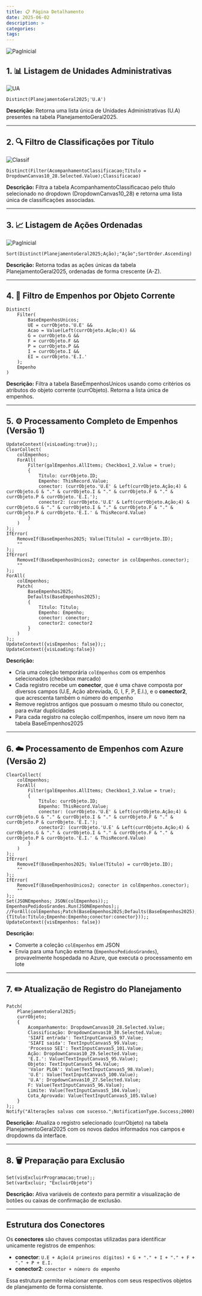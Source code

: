 ```yaml
---
title: 📋 Página Detalhamento
date: 2025-06-02
description: > 
categories: 
tags: 
---
```

![PagInicial](../assets/images_PlanejamentoOrç/Pag_Detalhamento.png)

## 1. 📊 Listagem de Unidades Administrativas

![UA](../assets/images_PlanejamentoOrç/UA.png)

```powerapps
Distinct(PlanejamentoGeral2025;'U.A')
```

**Descrição:** Retorna uma lista única de Unidades Administrativas (U.A) presentes na tabela PlanejamentoGeral2025.

---

## 2. 🔍 Filtro de Classificações por Título

![Classif](../assets/images_PlanejamentoOrç/Classificacao.png)

```powerapps
Distinct(Filter(AcompanhamentoClassificacao;Título = DropdownCanvas10_28.Selected.Value);Classificacao)
```

**Descrição:** Filtra a tabela AcompanhamentoClassificacao pelo título selecionado no dropdown (DropdownCanvas10_28) e retorna uma lista única de classificações associadas.

---

## 3. 📈 Listagem de Ações Ordenadas

![PagInicial](../assets/images_PlanejamentoOrç/Ação.png)

```powerapps
Sort(Distinct(PlanejamentoGeral2025;Ação);"Ação";SortOrder.Ascending)
```

**Descrição:** Retorna todas as ações únicas da tabela PlanejamentoGeral2025, ordenadas de forma crescente (A-Z).

---

## 4. 🎯 Filtro de Empenhos por Objeto Corrente

```powerapps
Distinct(
    Filter(
        BaseEmpenhosUnicos;
        UE = currObjeto.'U.E' && 
        Acao = Value(Left(currObjeto.Ação;4)) && 
        G = currObjeto.G && 
        F = currObjeto.F && 
        P = currObjeto.P && 
        I = currObjeto.I && 
        EI = currObjeto.'E.I.'
    );
    Empenho
)
```

**Descrição:** Filtra a tabela BaseEmpenhosUnicos usando como critérios os atributos do objeto corrente (currObjeto). Retorna a lista única de empenhos.

---

## 5. ⚙️ Processamento Completo de Empenhos (Versão 1)

```powerapps
UpdateContext({visLoading:true});;
ClearCollect(
    colEmpenhos;
    ForAll(
        Filter(galEmpenhos.AllItems; Checkbox1_2.Value = true);
        {
            Título: currObjeto.ID;
            Empenho: ThisRecord.Value;
            conector: (currObjeto.'U.E' & Left(currObjeto.Ação;4) & currObjeto.G & "." & currObjeto.I & "." & currObjeto.F & "." & currObjeto.P & currObjeto.'E.I.');
            conector2: (currObjeto.'U.E' & Left(currObjeto.Ação;4) & currObjeto.G & "." & currObjeto.I & "." & currObjeto.F & "." & currObjeto.P & currObjeto.'E.I.' & ThisRecord.Value)
        }
    )
);;
IfError(
    RemoveIf(BaseEmpenhos2025; Value(Título) = currObjeto.ID);
    ""
);;
IfError(
    RemoveIf(BaseEmpenhosUnicos2; conector in colEmpenhos.conector);
    ""
);;
ForAll(
    colEmpenhos;
    Patch(
        BaseEmpenhos2025;
        Defaults(BaseEmpenhos2025);
        {
            Título: Título;
            Empenho: Empenho;
            conector: conector;
            conector2: conector2
        }
    )
);;
UpdateContext({visEmpenhos: false});;
UpdateContext({visLoading:false})
```

**Descrição:** 
- Cria uma coleção temporária `colEmpenhos` com os empenhos selecionados (checkbox marcado)
- Cada registro recebe um **conector**, que é uma chave composta por diversos campos (U.E, Ação abreviada, G, I, F, P, E.I.), e o **conector2**, que acrescenta também o número do empenho
- Remove registros antigos que possuam o mesmo título ou conector, para evitar duplicidades
- Para cada registro na coleção colEmpenhos, insere um novo item na tabela BaseEmpenhos2025

---

## 6. ☁️ Processamento de Empenhos com Azure (Versão 2)

```powerapps
ClearCollect(
    colEmpenhos;
    ForAll(
        Filter(galEmpenhos.AllItems; Checkbox1_2.Value = true);
        {
            Título: currObjeto.ID;
            Empenho: ThisRecord.Value;
            conector: (currObjeto.'U.E' & Left(currObjeto.Ação;4) & currObjeto.G & "." & currObjeto.I & "." & currObjeto.F & "." & currObjeto.P & currObjeto.'E.I.');
            conector2: (currObjeto.'U.E' & Left(currObjeto.Ação;4) & currObjeto.G & "." & currObjeto.I & "." & currObjeto.F & "." & currObjeto.P & currObjeto.'E.I.' & ThisRecord.Value)
        }
    )
);;
IfError(
    RemoveIf(BaseEmpenhos2025; Value(Título) = currObjeto.ID);
    ""
);;
IfError(
    RemoveIf(BaseEmpenhosUnicos2; conector in colEmpenhos.conector);
    ""
);;
Set(JSONEmpenhos; JSON(colEmpenhos));;
EmpenhosPedidosGrandes.Run(JSONEmpenhos);;
//ForAll(colEmpenhos;Patch(BaseEmpenhos2025;Defaults(BaseEmpenhos2025);{Título:Título;Empenho:Empenho;conector:conector}));;
UpdateContext({visEmpenhos: false})
```

**Descrição:**
- Converte a coleção `colEmpenhos` em JSON
- Envia para uma função externa (`EmpenhosPedidosGrandes`), provavelmente hospedada no Azure, que executa o processamento em lote

---

## 7. ✏️ Atualização de Registro do Planejamento

```powerapps
Patch(
    PlanejamentoGeral2025;
    currObjeto;
    {
        Acompanhamento: DropdownCanvas10_28.Selected.Value;
        Classificação: DropdownCanvas10_30.Selected.Value;
        'SIAFI entrada': TextInputCanvas5_97.Value;
        'SIAFI saida': TextInputCanvas5_99.Value;
        'Processo SEI': TextInputCanvas5_101.Value;
        Ação: DropdownCanvas10_29.Selected.Value;
        'E.I.': Value(TextInputCanvas5_95.Value);
        Objeto: TextInputCanvas5_94.Value;
        'Valor PLOA': Value(TextInputCanvas5_98.Value);
        'U.E': Value(TextInputCanvas5_100.Value);
        'U.A': DropdownCanvas10_27.Selected.Value;
        F: Value(TextInputCanvas5_96.Value);
        Limite: Value(TextInputCanvas5_104.Value);
        Cota_Aprovada: Value(TextInputCanvas5_105.Value)
    }
);;
Notify("Alterações salvas com sucesso.";NotificationType.Success;2000)
```

**Descrição:** Atualiza o registro selecionado (currObjeto) na tabela PlanejamentoGeral2025 com os novos dados informados nos campos e dropdowns da interface.

---

## 8. 🗑️ Preparação para Exclusão

```powerapps
Set(visExcluirProgramacao;true);;
Set(varExcluir; "ExcluirObjeto")
```

**Descrição:** Ativa variáveis de contexto para permitir a visualização de botões ou caixas de confirmação de exclusão.

---

## Estrutura dos Conectores

Os **conectores** são chaves compostas utilizadas para identificar unicamente registros de empenhos:

- **conector**: `U.E + Ação(4 primeiros dígitos) + G + "." + I + "." + F + "." + P + E.I.`
- **conector2**: `conector + número do empenho`

Essa estrutura permite relacionar empenhos com seus respectivos objetos de planejamento de forma consistente.